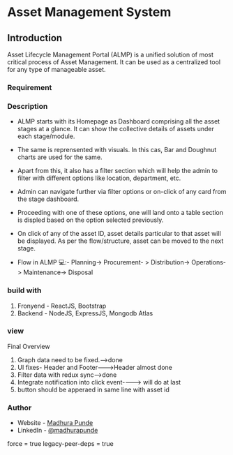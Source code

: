 # Asset Management System

## Introduction

Asset Lifecycle Management Portal (ALMP) is a unified solution of most critical process of Asset Management. It can be used as a centralized tool for any type of manageable
asset.

### Requirement

### Description

- ALMP starts with its Homepage as Dashboard comprising all the asset stages at a
  glance. It can show the collective details of assets under each stage/module.
- The same is reprensented with visuals. In this cas, Bar and Doughnut charts are used for the same.
- Apart from this, it also has a filter section which will help the admin to filter with different options like location, department, etc.

- Admin can navigate further via filter options or on-click of any card from the stage dashboard.
- Proceeding with one of these options, one will land onto a table section is displed based on the option selected previously.
- On click of any of the asset ID, asset details particular to that asset will be displayed.
  As per the flow/structure, asset can be moved to the next stage.
- Flow in ALMP 💻:-
  Planning-> Procurement- > Distribution-> Operations-> Maintenance-> Disposal



### build with

1. Fronyend - ReactJS, Bootstrap
2. Backend - NodeJS, ExpressJS, Mongodb Atlas

### view

Final Overview

1. Graph data need to be fixed.-->done
2. UI fixes- Header and Footer--->Header almost done
3. Filter data with redux sync-->done
4. Integrate notification into click event----> will do at last
5. button should be apperaed in same line with asset id

### Author

- Website - [Madhura Punde](https://github.com/madhura-punde)
- LinkedIn - [@madhurapunde](https://in.linkedin.com/in/madhura-punde-22a6781aa)


force = true
legacy-peer-deps = true
